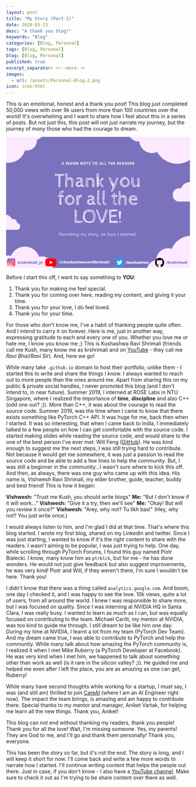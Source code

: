 ```yaml
---
layout: post
title: "My Story (Part-1)"
date: 2020-03-23
desc: "A thank you blog!"
keywords: "Blog"
categories: [Blog, Personal]
tags: [Blog, Personal]
blog: [Blog, Personal]
published: true
excerpt_separator: <!--more-->
images:
  - url: /assets/Personal-Blog-2.png
icon: icon-html
---
```


This is an emotional, honest and a thank you post! This blog just completed 50,000 views with over 9k users from more than 100 countries over the world! It's overwhelimg and I want to share how I feel about this in a series of posts. But not just this, this post will not just narrate *my* journey, but the journey of *many* those who had the courage to dream. 

<!--more-->

<img src="/assets/Personal-Blog-2.png"/>

Before I start this off, I want to say something to **YOU**:

1. Thank you for making me feel special.
2. Thank you for coming over here, reading my content, and giving it your time.
3. Thank you for your love, I do feel loved.
4. Thank you for your time.

For those who don't know me, I've a habit of thanking people quite often. And I intend to carry it on forever. Here is me, just in another way, expressing gratitude to each and every one of you. Whether you love me or hate me, I know you know me ;) This is Kushashwa Ravi Shrimali (friends call me Kush, many know me as krshrimali and on <a href="https://youtube.com/c/kushashwaraviShrimali">YouTube</a> - they call me *Ravi Bhai*/*Ravi Sir*). And, here we go!

While many take `.github.io` domain to host their portfolio, unlike them - I started this to write and share the things I know. I always wanted to reach out to more people than the ones around me. Apart from sharing this on my public & private social handles, I never promoted this blog (and I don't intend to, in near future). Summer 2019, I interned at ROSE Labs in NTU Singapore, where I realized the importance of **time**, **discipline** and also C++ (odd one out? ;)). More than C++, it was about the courage to read the source code. Summer 2019, was the time when I came to know that there exists something like PyTorch C++ API. It was huge for me, back then when I started. It was so interesting, that when I came back to India, I immediately talked to a few people on how I can get comfortable with the source code. I started making slides while reading the source code, and would share to the one of the best person I've ever met: Will Feng (<a href="https://github.com/yf225">GitHub</a>). He was kind enough to suggest me the next steps, I was still trying hard to contribute. Not because it would get me somewhere, it was just a passion to read the source code and be able to add a few lines to help the community. But, I was still a beginner in the community...I wasn't sure where to kick this off. And then, as always, there was one guy who came up with this idea. His name is, Vishwesh Ravi Shrimali, my elder brother, guide, teacher, buddy and best friend! This is how it began:

**Vishwesh:** "Trust me Kush, you should write blogs"
**Me:** "But I don't know if it will work..."
**Vishwesh:** "Give it a try, then we'll see"
**Me:** "Okay! But will you review it once?"
**Vishwesh:** "Arey, why not? Tu likh bas!" (Hey, why not? You just write once.)

I would always listen to him, and I'm glad I did at that time. That's where this blog started. I wrote my first blog, shared on my LinkedIn and twitter. Since I was just starting, I wanted to know if it's the right content to share with the readers. I wasn't aiming to be popular, I was just trying to help. One day, while scrolling through PyTorch Forums, I found this guy named Piotr Bialecki. I know, many know him as `ptrblck`, but for me - he has done wonders. He would not just give feedback but also suggest improvements, he was very kind! Piotr and Will, if they weren't there, I'm sure I wouldn't be here. Thank you!

I didn't know that there was a thing called `analytics.google.com`. And boom, one day I checked it, and I was happy to see the love. 10k views, quite a lot of users, from all around the world. I knew I was responsible to share more, but I was focused on quality. Since I was interning at NVIDIA HQ in Santa Clara, I was really busy. I wanted to learn as much as I can, but was equally focused on contributing to the team. Michael Carilli, my mentor at NVIDIA, was too kind to guide me through. I still dream to be like him one day. During my time at NVIDIA, I learnt a lot from my team (PyTorch Dev Team). And my dream came true, I was able to contribute to PyTorch and help the community. While many talk about how amazing the PyTorch community is, I realized it when I met Mike Ruberry (a PyTorch Developer at Facebook). He was very kind when I met him, we happened to talk about something other than work as well (is it rare in the silicon valley? ;)). He guided me and helped me even after I left the place, you are as amazing as one can get, Ruberry!

While many have second thoughts while working for a startup, I must say, I was (and still am) thrilled to join <a href="https://www.care.ai">CareAI</a> (where I am an AI Engineer right now). The impact the team brings, is amazing and am happy to contribute there. Special thanks to my mentor and manager, Aniket Vartak, for helping me learn all the new things. Thank you, Aniket!

This blog can not end without thanking my readers, thank you people! Thank you for all the love! Wait, I'm missing someone. Yes, my parents! They are God to me, and I'll go and thank them personally! Thank you, everyone.

This has been the story so far, but it's not the end. The story is long, and I will keep it short for now. I'll come back and write a few more words to narrate how I started. I'll continue writing content that helps the people out there. Just in case, if you don't know - I also have a <a href="https://youtube.com/c/kushashwaraviShrimali">YouTube channel</a>. Make sure to check it out as I'm trying to be share content over there as well.